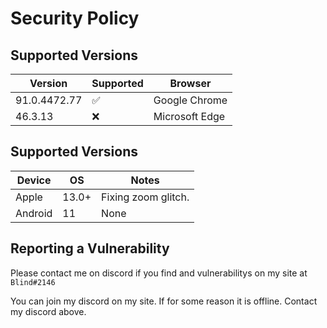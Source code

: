 # Security Policy

## Supported Versions

| Version | Supported          | Browser |
| ------- | ------------------ |----------
| 91.0.4472.77   | :white_check_mark: | Google Chrome
| 46.3.13  | :x:                | Microsoft Edge

## Supported Versions

| Device | OS | Notes |
|--------|----|-------|
| Apple  | 13.0+ | Fixing zoom glitch.
| Android | 11 | None

## Reporting a Vulnerability

Please contact me on discord if you find and vulnerabilitys on my site at `Blind#2146`

You can join my discord on my site. If for some reason it is offline. Contact my discord above.
